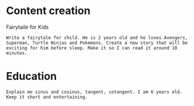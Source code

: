 # Content creation

Fairytaile for Kids

```
Write a fairytale for child. He is 2 years old and he loves Avengers, Superman, Turtle Ninjas and Pokemons. Create a new story that will be exciting for him before sleep. Make it so I can read it around 10 minutes.
```

# Education

```
Explain me sinus and cosinus, tangent, cotangent. I am 6 years old. Keep it short and entertaining.
```
